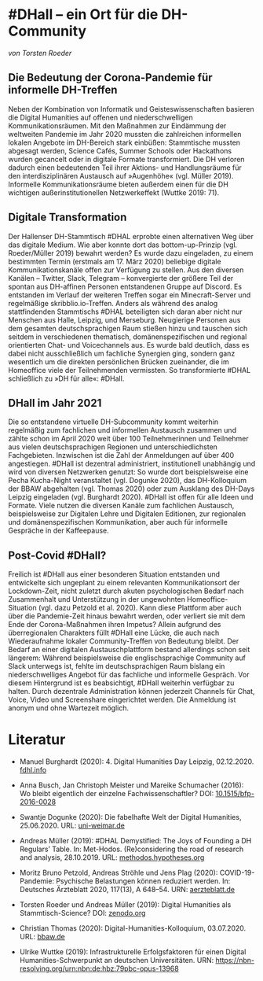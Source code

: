 # #DHall – ein Ort für die DH-Community

_von Torsten Roeder_

## Die Bedeutung der Corona-Pandemie für informelle DH-Treffen

Neben der Kombination von Informatik und Geisteswissenschaften basieren die Digital Humanities auf offenen und niederschwelligen Kommunikationsräumen. Mit den Maßnahmen zur Eindämmung der weltweiten Pandemie im Jahr 2020 mussten die zahlreichen informellen lokalen Angebote im DH-Bereich stark einbüßen: Stammtische mussten abgesagt werden, Science Cafés, Summer Schools oder Hackathons wurden gecancelt oder in digitale Formate transformiert. Die DH verloren dadurch einen bedeutenden Teil ihrer Aktions- und Handlungsräume für den interdisziplinären Austausch auf »Augenhöhe« (vgl. Müller 2019). Informelle Kommunikationsräume bieten außerdem einen für die DH wichtigen außerinstitutionellen Netzwerkeffekt (Wuttke 2019: 71).

## Digitale Transformation

Der Hallenser DH-Stammtisch #DHAL erprobte einen alternativen Weg über das digitale Medium. Wie aber konnte dort das bottom-up-Prinzip (vgl. Roeder/Müller 2019) bewahrt werden? Es wurde dazu eingeladen, zu einem bestimmten Termin (erstmals am 17. März 2020) beliebige digitale Kommunikationskanäle offen zur Verfügung zu stellen. Aus den diversen Kanälen – Twitter, Slack, Telegram – konvergierte der größere Teil der spontan aus DH-affinen Personen entstandenen Gruppe auf Discord. Es entstanden im Verlauf der weiteren Treffen sogar ein Minecraft-Server und regelmäßige skribblio.io-Treffen. Anders als während des analog stattfindenden Stammtischs #DHAL beteiligten sich daran aber nicht nur Menschen aus Halle, Leipzig, und Merseburg. Neugierige Personen aus dem gesamten deutschsprachigen Raum stießen hinzu und tauschen sich seitdem in verschiedenen thematisch, domänenspezifischen und regional orientierten Chat- und Voicechannels aus. Es wurde bald deutlich, dass es dabei nicht ausschließlich um fachliche Synergien ging, sondern ganz wesentlich um die direkten persönlichen Brücken zueinander, die im Homeoffice viele der Teilnehmenden vermissten. So transformierte #DHAL schließlich zu »DH für alle«: #DHall.

## DHall im Jahr 2021

Die so entstandene virtuelle DH-Subcommunity kommt weiterhin regelmäßig zum fachlichen und informellen Austausch zusammen und zählte schon im April 2020 weit über 100 Teilnehmerinnen und Teilnehmer aus vielen deutschsprachigen Regionen und unterschiedlichsten Fachgebieten. Inzwischen ist die Zahl der Anmeldungen auf über 400 angestiegen. #DHall ist dezentral administriert, institutionell unabhängig und wird von diversen Netzwerken genutzt: So wurde dort beispielsweise eine Pecha Kucha-Night veranstaltet (vgl. Dogunke 2020), das DH-Kolloquium der BBAW abgehalten (vgl. Thomas 2020) oder zum Ausklang des DH-Days Leipzig eingeladen (vgl. Burghardt 2020). #DHall ist offen für alle Ideen und Formate. Viele nutzen die diversen Kanäle zum fachlichen Austausch, beispielsweise zur Digitalen Lehre und Digitalen Editionen, zur regionalen und domänenspezifischen Kommunikation, aber auch für informelle Gespräche in der Kaffeepause.

## Post-Covid #DHall?

Freilich ist #DHall aus einer besonderen Situation entstanden und entwickelte sich ungeplant zu einem relevanten Kommunikationsort der Lockdown-Zeit, nicht zuletzt durch akuten psychologischen Bedarf nach Zusammenhalt und Unterstützung in der ungewohnten Homeoffice-Situation (vgl. dazu Petzold et al. 2020). Kann diese Plattform aber auch über die Pandemie-Zeit hinaus bewahrt werden, oder verliert sie mit dem Ende der Corona-Maßnahmen ihren Impetus? Allein aufgrund des überregionalen Charakters füllt #DHall eine Lücke, die auch nach Wiederaufnahme lokaler Community-Treffen von Bedeutung bleibt. Der Bedarf an einer digitalen Austauschplattform bestand allerdings schon seit längerem: Während beispielsweise die englischsprachige Community auf Slack unterwegs ist, fehlte im deutschsprachigen Raum bislang ein niederschwelliges Angebot für das fachliche und informelle Gespräch. Vor diesem Hintergrund ist es beabsichtigt, #DHall weiterhin verfügbar zu halten. Durch dezentrale Administration können jederzeit Channels für Chat, Voice, Video und Screenshare eingerichtet werden. Die Anmeldung ist anonym und ohne Wartezeit möglich.

# Literatur

* Manuel Burghardt (2020): 4. Digital Humanities Day Leipzig, 02.12.2020. [fdhl.info](https://fdhl.info/dhdl-2020/)

* Anna Busch, Jan Christoph Meister und Mareike Schumacher (2016): Wo bleibt eigentlich der einzelne Fachwissenschaftler? DOI: [10.1515/bfp-2016-0028](https://doi.org/10.1515/bfp-2016-0028)

* Swantje Dogunke (2020): Die fabelhafte Welt der Digital Humanities, 25.06.2020. URL: [uni-weimar.de](https://www.uni-weimar.de/projekte/schriftstellerinnen/pechakucha/index_alt)

* Andreas Müller (2019): #DHAL Demystified: The Joys of Founding a DH Regulars’ Table. In: Met-Hodos. (Re)considering the road of research and analysis, 28.10.2019. URL: [methodos.hypotheses.org](https://methodos.hypotheses.org/1661)

* Moritz Bruno Petzold, Andreas Ströhle und Jens Plag (2020): COVID-19-Pandemie: Psychische Belastungen können reduziert werden. In: Deutsches Ärzteblatt 2020, 117(13), A 648–54. URN: [aerzteblatt.de](https://www.aerzteblatt.de/archiv/213283/COVID-19-Pandemie-Psychische-Belastungen-koennen-reduziert-werden)

* Torsten Roeder und Andreas Müller (2019): Digital Humanities als Stammtisch-Science? DOI: [zenodo.org](http://doi.org/10.5281/zenodo.3557385)

* Christian Thomas (2020): Digital-Humanities-Kolloquium, 03.07.2020. URL: [bbaw.de](https://www.bbaw.de/veranstaltungen/veranstaltung-default-da7a5f66e8)

* Ulrike Wuttke (2019): Infrastrukturelle Erfolgsfaktoren für einen Digital Humanities-Schwerpunkt an deutschen Universitäten. URN: https://nbn-resolving.org/urn:nbn:de:hbz:79pbc-opus-13968
